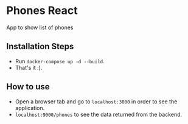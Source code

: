# Phones React
App to show list of phones

## Installation Steps

- Run `docker-compose up -d --build`.
- That's it :).

## How to use

- Open a browser tab and go to `localhost:3000` in order to see the application.
- `localhost:9000/phones` to see the data returned from the backend.
